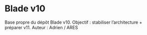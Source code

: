 ﻿# Blade v10

Base propre du dépôt Blade v10.
Objectif : stabiliser l’architecture + préparer v11.
Auteur : Adrien / ARES
